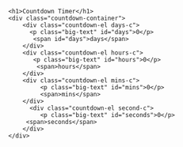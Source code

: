 <!DOCTYPE html>
<html lang="en">
    <meta charset="UTF-8">
    <meta name="viewport" content="width=device-width,intial-scale=1.0">
    <title> Countdown to Happy New Year's</title>
    <link rel="stylesheet" href="style.css">
   <script src="script.js" defer></script>
<body>

    <h1>Countdown Timer</h1>
    <div class="countdown-container">
        <div class="countdown-el days-c">
          <p class="big-text" id="days">0</p>
           <span id="days">days</span> 
        </div>
        <div class="countdown-el hours-c">
           <p class="big-text" id="hours">0</p>
            <span>hours</span>
        </div>
        <div class="countdown-el mins-c">
             <p class="big-text" id="mins">0</p>
             <span>mins</span>
        </div>
          <div class="countdown-el second-c">
             <p class="big-text" id="seconds">0</p>
         <span>seconds</span>
        </div>
    </div>
</body>
</html>
